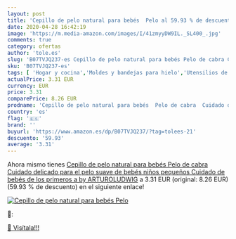 ```yaml
---
layout: post
title: 'Cepillo de pelo natural para bebés  Pelo al 59.93 % de descuento'
date: 2020-04-28 16:42:19
image: 'https://m.media-amazon.com/images/I/41zmyyDW9IL._SL400_.jpg'
comments: true
category: ofertas
author: 'tole.es'
slug: 'B07TVJQ237-es Cepillo de pelo natural para bebés Pelo de cabra Cuidado...'
sku: 'B07TVJQ237-es'
tags: [ 'Hogar y cocina','Moldes y bandejas para hielo','Utensilios de bar','Utensilios de cocina','bebés', ]
actualPrice: 3.31 EUR
currency: EUR
price: 3.31
comparePrice: 8.26 EUR
prodname: 'Cepillo de pelo natural para bebés  Pelo de cabra  Cuidado delicado para el pelo suave de bebés  niños pequeños  Cuidado de bebés de los primeros a by ARTUROLUDWIG'
country: 'es'
flag: '🇪🇸'
brand: ''
buyurl: 'https://www.amazon.es/dp/B07TVJQ237/?tag=tolees-21'
descuento: '59.93'
average: '3.31'
---
```


Ahora mismo tienes [Cepillo de pelo natural para bebés  Pelo de cabra  Cuidado delicado para el pelo suave de bebés  niños pequeños  Cuidado de bebés de los primeros a by ARTUROLUDWIG](https://www.amazon.es/dp/B07TVJQ237/?tag=tolees-21) a 3.31 EUR (original: 8.26 EUR) (59.93 %  de descuento) en el siguiente enlace!

[![Cepillo de pelo natural para bebés  Pelo](https://m.media-amazon.com/images/I/41zmyyDW9IL._SL400_.jpg)](https://www.amazon.es/dp/B07TVJQ237/?tag=tolees-21)

🔎:


[🛒 Visítala!!!](https://www.amazon.es/dp/B07TVJQ237/?tag=tolees-21)
